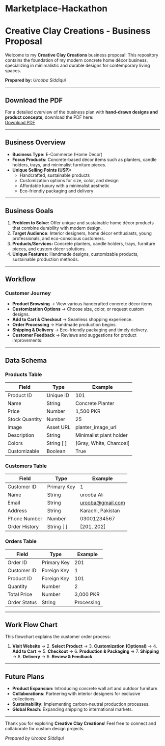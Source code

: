 # Marketplace-Hackathon
# Creative Clay Creations - Business Proposal

Welcome to my **Creative Clay Creations** business proposal! This repository contains the foundation of my modern concrete home décor business, specializing in minimalistic and durable designs for contemporary living spaces.

**Prepared by:** *Urooba Siddiqui*

---

## **Download the PDF**

For a detailed overview of the business plan with **hand-drawn designs and product concepts**, download the PDF here:\
[Download PDF](./Creative_Clay_Creations_Business_Plan.pdf)

---

## **Business Overview**

- **Business Type:** E-Commerce (Home Décor)
- **Focus Products:** Concrete-based décor items such as planters, candle holders, trays, and minimalist furniture pieces.
- **Unique Selling Points (USP):**
  - Handcrafted, sustainable products
  - Customization options for size, color, and design
  - Affordable luxury with a minimalist aesthetic
  - Eco-friendly packaging and delivery

---

## **Business Goals**

1. **Problem to Solve:** Offer unique and sustainable home décor products that combine durability with modern design.
2. **Target Audience:** Interior designers, home décor enthusiasts, young professionals, and eco-conscious customers.
3. **Products/Services:** Concrete planters, candle holders, trays, furniture pieces, and custom décor solutions.
4. **Unique Features:** Handmade designs, customizable products, sustainable production methods.

---

## **Workflow**

### **Customer Journey**

- **Product Browsing** → View various handcrafted concrete décor items.
- **Customization Options** → Choose size, color, or request custom designs.
- **Add to Cart & Checkout** → Seamless shopping experience.
- **Order Processing** → Handmade production begins.
- **Shipping & Delivery** → Eco-friendly packaging and timely delivery.
- **Customer Feedback** → Reviews and suggestions for product improvements.

---

## **Data Schema**

### **Products Table**

| Field          | Type       | Example                 |
| -------------- | ---------- | ----------------------- |
| Product ID     | Unique ID  | 101                     |
| Name           | String     | Concrete Planter        |
| Price          | Number     | 1,500 PKR               |
| Stock Quantity | Number     | 25                      |
| Image          | Asset URL  | planter\_image\_url     |
| Description    | String     | Minimalist plant holder |
| Colors         | String [ ] | [Gray, White, Charcoal] |
| Customizable   | Boolean    | True                    |

### **Customers Table**

| Field         | Type        | Example                                      |
| ------------- | ----------- | -------------------------------------------- |
| Customer ID   | Primary Key | 1                                            |
| Name          | String      | urooba Ali                                   |
| Email         | String      | [urooba@gmail.com](mailto\:urooba@gmail.com) |
| Address       | String      | Karachi, Pakistan                            |
| Phone Number  | Number      | 03001234567                                  |
| Order History | String [ ]  | [201, 202]                                   |

### **Orders Table**

| Field        | Type        | Example    |
| ------------ | ----------- | ---------- |
| Order ID     | Primary Key | 201        |
| Customer ID  | Foreign Key | 1          |
| Product ID   | Foreign Key | 101        |
| Quantity     | Number      | 2          |
| Total Price  | Number      | 3,000 PKR  |
| Order Status | String      | Processing |

---

## **Work Flow Chart**

This flowchart explains the customer order process:

1. **Visit Website** → 2. **Select Product** → 3. **Customization (Optional)** → 4. **Add to Cart** → 5. **Checkout** → 6. **Production & Packaging** → 7. **Shipping** → 8. **Delivery** → 9. **Review & Feedback**

---

## **Future Plans**

- **Product Expansion:** Introducing concrete wall art and outdoor furniture.
- **Collaborations:** Partnering with interior designers for exclusive collections.
- **Sustainability:** Implementing carbon-neutral production processes.
- **Global Reach:** Expanding shipping to international markets.

---

Thank you for exploring **Creative Clay Creations**! Feel free to connect and collaborate for custom design projects.

*Prepared by Urooba Siddiqui*

